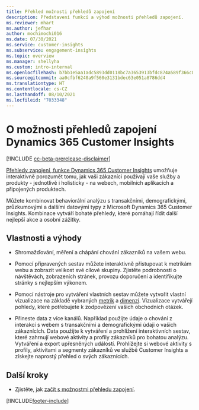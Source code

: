 ```yaml
---
title: Přehled možnosti přehledů zapojení
description: Představení funkcí a výhod možnosti přehledů zapojení.
ms.reviewer: mhart
ms.author: jefhar
author: mochimochi016
ms.date: 07/30/2021
ms.service: customer-insights
ms.subservice: engagement-insights
ms.topic: overview
ms.manager: shellyha
ms.custom: intro-internal
ms.openlocfilehash: b7bb1e5aa1adc5893dd0118bc7a3653913bfdc874a589f366c8c37152bbfef4d
ms.sourcegitcommit: aa0cfbf6240a9f560e3131bdec63e051a8786dd4
ms.translationtype: HT
ms.contentlocale: cs-CZ
ms.lasthandoff: 08/10/2021
ms.locfileid: "7033348"
---
```

# <a name="about-dynamics-365-customer-insights-engagement-insights-capability"></a>O možnosti přehledů zapojení Dynamics 365 Customer Insights 

[!INCLUDE [cc-beta-prerelease-disclaimer](includes/cc-beta-prerelease-disclaimer.md)]

[Přehledy zapojení, funkce Dynamics 365 Customer Insights](https://dynamics.microsoft.com/ai/customer-insights/engagement-insights-capability/) umožňuje interaktivně porozumět tomu, jak vaši zákazníci používají vaše služby a produkty - jednotlivě i holisticky - na webech, mobilních aplikacích a připojených produktech.

Můžete kombinovat behaviorální analýzu s transakčními, demografickými, průzkumovými a dalšími datovými typy z Microsoft Dynamics 365 Customer Insights. Kombinace vytváří bohaté přehledy, které pomáhají řídit další nejlepší akce a osobní zážitky.

## <a name="features-and-benefits"></a>Vlastnosti a výhody

- Shromažďování, měření a chápání chování zákazníků na vašem webu.

- Pomocí připravených sestav můžete interaktivně přistupovat k metrikám webu a zobrazit velikost své cílové skupiny. Zjistěte podrobnosti o návštěvách, zobrazeních stránek, provozu doporučení a identifikujte stránky s nejlepším výkonem.

- Pomocí nástroje pro vytváření vlastních sestav můžete vytvořit vlastní vizualizace na základě vybraných [metrik](glossary.md) a [dimenzí](glossary.md). Vizualizace vytvářejí pohledy, které potřebujete k zodpovězení vašich obchodních otázek.

- Přineste data z více kanálů. Například použijte údaje o chování z interakcí s webem s transakčními a demografickými údaji o vašich zákaznících. Data použijte k vytváření a prohlížení interaktivních sestav, které zahrnují webové aktivity a profily zákazníků pro bohatou analýzu. Vytváření a export upřesněných událostí. Prohlížejte si webové aktivity s profily, aktivitami a segmenty zákazníků ve službě Customer Insights a získejte naprostý přehled o svých zákaznících.


## <a name="next-steps"></a>Další kroky

- Zjistěte, jak [začít s možnostmi přehledu zapojení](get-started.md).


[!INCLUDE[footer-include](../includes/footer-banner.md)]